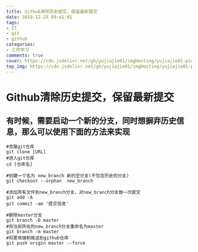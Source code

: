 ```yaml
---
title: Github清除历史提交，保留最新提交
date: 2019-12-25 09:41:01
tags:
- IT
- git
- github
categories: 
- 工作学习
comments: true
cover: https://cdn.jsdelivr.net/gh/yujiajie01/imgHosting/yujiajie01-pic20191225094702.jpg
top_img: https://cdn.jsdelivr.net/gh/yujiajie01/imgHosting/yujiajie01-pic20191225094653.jpg
---
```



# Github清除历史提交，保留最新提交

## 有时候，需要启动一个新的分支，同时想摒弃历史信息，那么可以使用下面的方法来实现

```
#克隆git仓库
git clone [URL] 
#进入git仓库
cd [仓库名] 

#创建一个名为 new_branch 新的空分支(不包含历史的分支)
git checkout --orphan  new_branch

#添加所有文件到new_branch分支，对new_branch分支做一次提交
git add -A
git commit -am '提交信息' 

#删除master分支
git branch -D master 
#将当前所在的new_branch分支重命名为master
git branch -m master
#将更改强制推送到github仓库
git push origin master --force
```